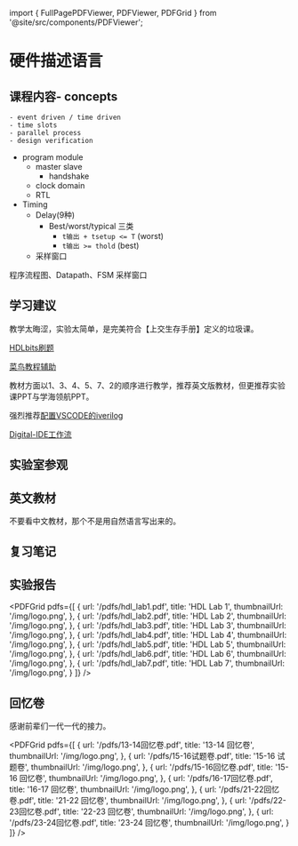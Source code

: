 import { FullPagePDFViewer, PDFViewer, PDFGrid } from '@site/src/components/PDFViewer';

# 硬件描述语言

## 课程内容- concepts
    - event driven / time driven
    - time slots
    - parallel process
    - design verification
- program module
    - master slave
        - handshake
    - clock domain
    - RTL
- Timing
    - Delay(9种)
        - Best/worst/typical 三类
            - `t输出 + tsetup <= T` (worst)
            - `t输出 >= thold` (best)
    - 采样窗口

程序流程图、Datapath、FSM
采样窗口
## 学习建议
教学太晦涩，实验太简单，是完美符合【上交生存手册】定义的垃圾课。

[HDLbits刷题](https://hdlbits.01xz.net/wiki/Main_Page)

[菜鸟教程辅助](https://www.runoob.com/w3cnote/verilog-tutorial.html)

教材方面以1、3、4、5、7、2的顺序进行教学，推荐英文版教材，但更推荐实验课PPT与学海领航PPT。

强烈推荐[配置VSCODE的iverilog](https://blog.csdn.net/weixin_60094035/article/details/126532981)

[Digital-IDE工作流](https://nc-ai.cn/article/cxnqr517/#digital-ide-all-in-one-vscode-plugin-for-verilog-vhdl-development) 

## 实验室参观

<PDFViewer 
  src="/pdfs/硬件描述语言余锋实验室.pdf"
  title="硬件描述语言余锋实验室"
  height={800}
  showToolbar={true}
/>

## 英文教材

<PDFViewer 
  src="/pdfs/硬件描述语言教材.pdf" 
  title="数字图像处理教材" 
  height={800}
  showToolbar={true}
/>
不要看中文教材，那个不是用自然语言写出来的。

## 复习笔记

<FullPagePDFViewer 
  src="/pdfs/硬件描述语言复习笔记.pdf"
  pageSpacing={1}
  maxWidth={900}
/>

## 实验报告

<PDFGrid
  pdfs={[
    {
      url: '/pdfs/hdl_lab1.pdf',
      title: 'HDL Lab 1',
      thumbnailUrl: '/img/logo.png',
    },
    {
      url: '/pdfs/hdl_lab2.pdf',
      title: 'HDL Lab 2',
      thumbnailUrl: '/img/logo.png',
    },
    {
      url: '/pdfs/hdl_lab3.pdf',
      title: 'HDL Lab 3',
      thumbnailUrl: '/img/logo.png',
    },
    {
      url: '/pdfs/hdl_lab4.pdf',
      title: 'HDL Lab 4',
      thumbnailUrl: '/img/logo.png',
    },
    {
      url: '/pdfs/hdl_lab5.pdf',
      title: 'HDL Lab 5',
      thumbnailUrl: '/img/logo.png',
    },
    {
      url: '/pdfs/hdl_lab6.pdf',
      title: 'HDL Lab 6',
      thumbnailUrl: '/img/logo.png',
    },
    {
      url: '/pdfs/hdl_lab7.pdf',
      title: 'HDL Lab 7',
      thumbnailUrl: '/img/logo.png',
    }
  ]}
/>

## 回忆卷

感谢前辈们一代一代的接力。

<PDFGrid
  pdfs={[
    {
      url: '/pdfs/13-14回忆卷.pdf',
      title: '13-14 回忆卷',
      thumbnailUrl: '/img/logo.png',
    },
    {
      url: '/pdfs/15-16试题卷.pdf',
      title: '15-16 试题卷',
      thumbnailUrl: '/img/logo.png',
    },
    {
      url: '/pdfs/15-16回忆卷.pdf',
      title: '15-16 回忆卷',
      thumbnailUrl: '/img/logo.png',
    },
    {
      url: '/pdfs/16-17回忆卷.pdf',
      title: '16-17 回忆卷',
      thumbnailUrl: '/img/logo.png',
    },
    {
      url: '/pdfs/21-22回忆卷.pdf',
      title: '21-22 回忆卷',
      thumbnailUrl: '/img/logo.png',
    },
    {
      url: '/pdfs/22-23回忆卷.pdf',
      title: '22-23 回忆卷',
      thumbnailUrl: '/img/logo.png',
    },
    {
      url: '/pdfs/23-24回忆卷.pdf',
      title: '23-24 回忆卷',
      thumbnailUrl: '/img/logo.png',
    }
  ]}
/>